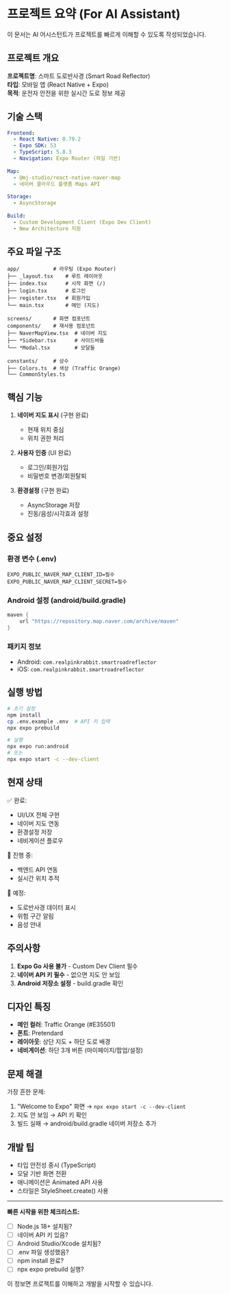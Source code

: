 # 프로젝트 요약 (For AI Assistant)

이 문서는 AI 어시스턴트가 프로젝트를 빠르게 이해할 수 있도록 작성되었습니다.

## 프로젝트 개요

**프로젝트명**: 스마트 도로반사경 (Smart Road Reflector)  
**타입**: 모바일 앱 (React Native + Expo)  
**목적**: 운전자 안전을 위한 실시간 도로 정보 제공

## 기술 스택

```yaml
Frontend:
  - React Native: 0.79.2
  - Expo SDK: 53
  - TypeScript: 5.8.3
  - Navigation: Expo Router (파일 기반)
  
Map:
  - @mj-studio/react-native-naver-map
  - 네이버 클라우드 플랫폼 Maps API
  
Storage:
  - AsyncStorage
  
Build:
  - Custom Development Client (Expo Dev Client)
  - New Architecture 지원
```

## 주요 파일 구조

```
app/           # 라우팅 (Expo Router)
├── _layout.tsx    # 루트 레이아웃
├── index.tsx      # 시작 화면 (/)
├── login.tsx      # 로그인
├── register.tsx   # 회원가입
└── main.tsx       # 메인 (지도)

screens/       # 화면 컴포넌트
components/    # 재사용 컴포넌트
├── NaverMapView.tsx  # 네이버 지도
├── *Sidebar.tsx      # 사이드바들
└── *Modal.tsx        # 모달들

constants/     # 상수
├── Colors.ts  # 색상 (Traffic Orange)
└── CommonStyles.ts
```

## 핵심 기능

1. **네이버 지도 표시** (구현 완료)
   - 현재 위치 중심
   - 위치 권한 처리
   
2. **사용자 인증** (UI 완료)
   - 로그인/회원가입
   - 비밀번호 변경/회원탈퇴
   
3. **환경설정** (구현 완료)
   - AsyncStorage 저장
   - 진동/음성/시각효과 설정

## 중요 설정

### 환경 변수 (.env)
```env
EXPO_PUBLIC_NAVER_MAP_CLIENT_ID=필수
EXPO_PUBLIC_NAVER_MAP_CLIENT_SECRET=필수
```

### Android 설정 (android/build.gradle)
```gradle
maven { 
    url "https://repository.map.naver.com/archive/maven" 
}
```

### 패키지 정보
- Android: `com.realpinkrabbit.smartroadreflector`
- iOS: `com.realpinkrabbit.smartroadreflector`

## 실행 방법

```bash
# 초기 설정
npm install
cp .env.example .env  # API 키 입력
npx expo prebuild

# 실행
npx expo run:android
# 또는
npx expo start -c --dev-client
```

## 현재 상태

✅ 완료:
- UI/UX 전체 구현
- 네이버 지도 연동
- 환경설정 저장
- 네비게이션 플로우

🚧 진행 중:
- 백엔드 API 연동
- 실시간 위치 추적

📅 예정:
- 도로반사경 데이터 표시
- 위험 구간 알림
- 음성 안내

## 주의사항

1. **Expo Go 사용 불가** - Custom Dev Client 필수
2. **네이버 API 키 필수** - 없으면 지도 안 보임
3. **Android 저장소 설정** - build.gradle 확인

## 디자인 특징

- **메인 컬러**: Traffic Orange (#E35501)
- **폰트**: Pretendard
- **레이아웃**: 상단 지도 + 하단 도로 배경
- **네비게이션**: 하단 3개 버튼 (마이페이지/팝업/설정)

## 문제 해결

가장 흔한 문제:
1. "Welcome to Expo" 화면 → `npx expo start -c --dev-client`
2. 지도 안 보임 → API 키 확인
3. 빌드 실패 → android/build.gradle 네이버 저장소 추가

## 개발 팁

- 타입 안전성 중시 (TypeScript)
- 모달 기반 화면 전환
- 애니메이션은 Animated API 사용
- 스타일은 StyleSheet.create() 사용

---

**빠른 시작을 위한 체크리스트:**
- [ ] Node.js 18+ 설치됨?
- [ ] 네이버 API 키 있음?
- [ ] Android Studio/Xcode 설치됨?
- [ ] .env 파일 생성했음?
- [ ] npm install 완료?
- [ ] npx expo prebuild 실행?

이 정보면 프로젝트를 이해하고 개발을 시작할 수 있습니다.